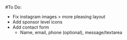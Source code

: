 #To Do:
* Fix instagram images > more pleasing layout
* Add sponsor level icons
* Add contact form
  * Name, email, phone (optional), message/textarea